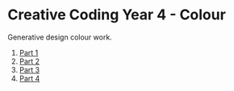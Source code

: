# Creative Coding Year 4 - Colour
Generative design colour work.

1. [Part 1](Step1/index.html)
1. [Part 2](Step2/index.html)
1. [Part 3](Step3/index.html)
1. [Part 4](Step4/index.html)
